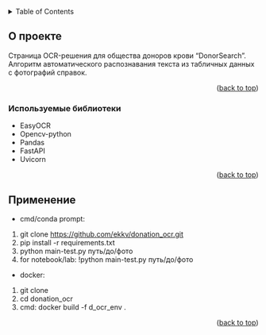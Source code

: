 <a name="readme-top"></a>

<!-- TABLE OF CONTENTS -->
<details>
  <summary>Table of Contents</summary>
  <ol>
    <li><a href="#about-the-project">О проекте</a></li>
    <li><a href="#built-with">Используемые библиотеки</a></li>
    <li><a href="#installation">Установка</a></li>
    <li><a href="#usage">Применение</a></li>
  </ol>
</details>


<a name="about-the-project"></a>
## О проекте

Страница OCR-решения для общества доноров крови “DonorSearch”. Алгоритм автоматического распознавания текста из табличных данных с фотографий справок. 

<p align="right">(<a href="#readme-top">back to top</a>)</p>

<a name="built-with"></a>
### Используемые библиотеки

- EasyOCR
- Opencv-python
- Pandas
- FastAPI
- Uvicorn

<p align="right">(<a href="#readme-top">back to top</a>)</p>

<a name="usage"></a>
## Применение
- cmd/conda prompt:
1) git clone https://github.com/ekkv/donation_ocr.git
2) pip install -r requirements.txt
3) python main-test.py путь/до/фото
4) for notebook/lab: !python main-test.py путь/до/фото
- docker:
1) git clone
2) cd donation_ocr
3) cmd: docker build -f d_ocr_env .

<p align="right">(<a href="#readme-top">back to top</a>)</p>
